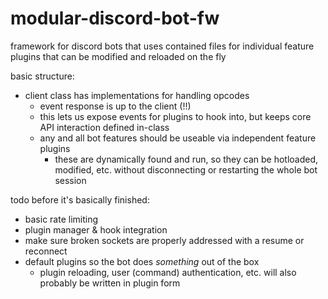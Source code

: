 # modular-discord-bot-fw
framework for discord bots that uses contained files for individual feature plugins that can be modified and reloaded on the fly

basic structure:
* client class has implementations for handling opcodes
    * event response is up to the client (!!)
    * this lets us expose events for plugins to hook into, but keeps core API interaction defined in-class
    * any and all bot features should be useable via independent feature plugins
        * these are dynamically found and run, so they can be hotloaded, modified, etc. without disconnecting or restarting the whole bot session

todo before it's basically finished:
* basic rate limiting
* plugin manager & hook integration
* make sure broken sockets are properly addressed with a resume or reconnect
* default plugins so the bot does _something_ out of the box
    * plugin reloading, user (command) authentication, etc. will also probably be written in plugin form